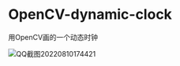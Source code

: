 # OpenCV-dynamic-clock
用OpenCV画的一个动态时钟

![QQ截图20220810174421](https://user-images.githubusercontent.com/56662006/183870591-b8495ccd-a76e-412b-b69c-8b40040c5b90.png)
